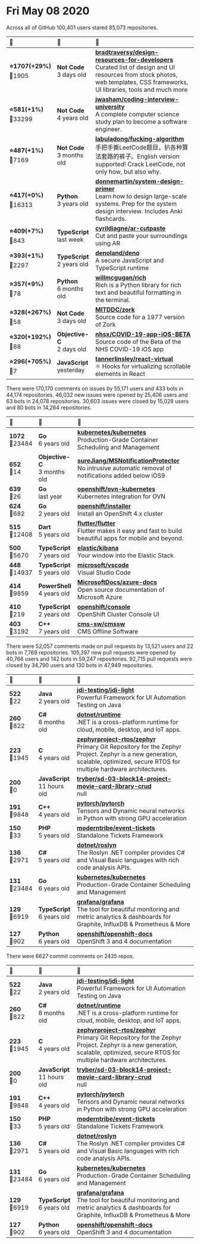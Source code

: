 # Fri May 08 2020

Across all of GitHub 100,401 users stared 
85,073 repositories. 

| :page_with_curl: | :calendar: | :page_with_curl: |
| :--- | :--- | :--- |
| **:star:1707(+29%)**<br>:twisted_rightwards_arrows:1905 | **Not Code**<br>3 days old | **[bradtraversy/design-resources-for-developers](https://github.com/bradtraversy/design-resources-for-developers)**<br>Curated list of design and UI resources from stock photos, web templates, CSS frameworks, UI libraries, tools and much more |
| **:star:581(+1%)**<br>:twisted_rightwards_arrows:33299 | **Not Code**<br>4 years old | **[jwasham/coding-interview-university](https://github.com/jwasham/coding-interview-university)**<br>A complete computer science study plan to become a software engineer. |
| **:star:487(+1%)**<br>:twisted_rightwards_arrows:7169 | **Not Code**<br>3 months old | **[labuladong/fucking-algorithm](https://github.com/labuladong/fucking-algorithm)**<br>手把手撕LeetCode题目，扒各种算法套路的裤子。English version supported! Crack LeetCode, not only how, but also why.  |
| **:star:417(+0%)**<br>:twisted_rightwards_arrows:16313 | **Python**<br>3 years old | **[donnemartin/system-design-primer](https://github.com/donnemartin/system-design-primer)**<br>Learn how to design large-scale systems. Prep for the system design interview.  Includes Anki flashcards. |
| **:star:409(+7%)**<br>:twisted_rightwards_arrows:843 | **TypeScript**<br>last week | **[cyrildiagne/ar-cutpaste](https://github.com/cyrildiagne/ar-cutpaste)**<br>Cut and paste your surroundings using AR |
| **:star:393(+1%)**<br>:twisted_rightwards_arrows:2297 | **TypeScript**<br>2 years old | **[denoland/deno](https://github.com/denoland/deno)**<br>A secure JavaScript and TypeScript runtime |
| **:star:357(+9%)**<br>:twisted_rightwards_arrows:78 | **Python**<br>6 months old | **[willmcgugan/rich](https://github.com/willmcgugan/rich)**<br>Rich is a Python library for rich text and beautiful formatting in the terminal. |
| **:star:328(+267%)**<br>:twisted_rightwards_arrows:58 | **Not Code**<br>3 days old | **[MITDDC/zork](https://github.com/MITDDC/zork)**<br>Source code for a 1977 version of Zork |
| **:star:320(+192%)**<br>:twisted_rightwards_arrows:88 | **Objective-C**<br>2 days old | **[nhsx/COVID-19-app-iOS-BETA](https://github.com/nhsx/COVID-19-app-iOS-BETA)**<br>Source code of the Beta of the NHS COVID-19 iOS app |
| **:star:296(+705%)**<br>:twisted_rightwards_arrows:7 | **JavaScript**<br>yesterday | **[tannerlinsley/react-virtual](https://github.com/tannerlinsley/react-virtual)**<br>⚛️ Hooks for virtualizing scrollable elements in React |

There were 170,170 comments on issues by 55,171 users and 433 bots in 44,174 repositories.
46,032 new issues were opened by 25,406 users and 63 bots in 24,078 repositories.
30,603 issues were closed by 15,028 users and 80 bots in 14,264 repositories.

| :speech_balloon: | :calendar: | :page_with_curl: |
| :--- | :--- | :--- |
| **1072**<br>:twisted_rightwards_arrows:23484 | **Go**<br>6 years old | **[kubernetes/kubernetes](https://github.com/kubernetes/kubernetes)**<br>Production-Grade Container Scheduling and Management |
| **652**<br>:twisted_rightwards_arrows:14 | **Objective-C**<br>3 months old | **[sureJiang/MSNotificationProtector](https://github.com/sureJiang/MSNotificationProtector)**<br>No intrusive automatic removal of notifications added below iOS9 |
| **639**<br>:twisted_rightwards_arrows:26 | **Go**<br>last year | **[openshift/ovn-kubernetes](https://github.com/openshift/ovn-kubernetes)**<br>Kubernetes integration for OVN |
| **624**<br>:twisted_rightwards_arrows:682 | **Go**<br>2 years old | **[openshift/installer](https://github.com/openshift/installer)**<br>Install an OpenShift 4.x cluster |
| **515**<br>:twisted_rightwards_arrows:12408 | **Dart**<br>5 years old | **[flutter/flutter](https://github.com/flutter/flutter)**<br>Flutter makes it easy and fast to build beautiful apps for mobile and beyond. |
| **500**<br>:twisted_rightwards_arrows:5670 | **TypeScript**<br>7 years old | **[elastic/kibana](https://github.com/elastic/kibana)**<br>Your window into the Elastic Stack |
| **448**<br>:twisted_rightwards_arrows:14937 | **TypeScript**<br>5 years old | **[microsoft/vscode](https://github.com/microsoft/vscode)**<br>Visual Studio Code |
| **414**<br>:twisted_rightwards_arrows:9859 | **PowerShell**<br>4 years old | **[MicrosoftDocs/azure-docs](https://github.com/MicrosoftDocs/azure-docs)**<br>Open source documentation of Microsoft Azure |
| **410**<br>:twisted_rightwards_arrows:219 | **TypeScript**<br>2 years old | **[openshift/console](https://github.com/openshift/console)**<br>OpenShift Cluster Console UI |
| **403**<br>:twisted_rightwards_arrows:3192 | **C++**<br>7 years old | **[cms-sw/cmssw](https://github.com/cms-sw/cmssw)**<br>CMS Offline Software |

There were 52,057 comments made on pull requests by 13,521 users and 22 bots in 7,769 repositories.
105,397 new pull requests were opened by 40,766 users and 142 bots in 59,247 repositories.
92,715 pull requests were closed by 34,790 users and 130 bots in 47,949 repositories.

| :speech_balloon: | :calendar: | :page_with_curl: |
| :--- | :--- | :--- |
| **522**<br>:twisted_rightwards_arrows:22 | **Java**<br>2 years old | **[jdi-testing/jdi-light](https://github.com/jdi-testing/jdi-light)**<br>Powerful Framework for UI Automation Testing on Java |
| **260**<br>:twisted_rightwards_arrows:822 | **C#**<br>8 months old | **[dotnet/runtime](https://github.com/dotnet/runtime)**<br>.NET is a cross-platform runtime for cloud, mobile, desktop, and IoT apps. |
| **223**<br>:twisted_rightwards_arrows:1945 | **C**<br>4 years old | **[zephyrproject-rtos/zephyr](https://github.com/zephyrproject-rtos/zephyr)**<br>Primary Git Repository for the Zephyr Project. Zephyr is a new generation, scalable, optimized, secure RTOS for multiple hardware architectures. |
| **200**<br>:twisted_rightwards_arrows:0 | **JavaScript**<br>11 hours old | **[tryber/sd-03-block14-project-movie-card-library-crud](https://github.com/tryber/sd-03-block14-project-movie-card-library-crud)**<br>null |
| **191**<br>:twisted_rightwards_arrows:9848 | **C++**<br>4 years old | **[pytorch/pytorch](https://github.com/pytorch/pytorch)**<br>Tensors and Dynamic neural networks in Python with strong GPU acceleration |
| **150**<br>:twisted_rightwards_arrows:33 | **PHP**<br>5 years old | **[moderntribe/event-tickets](https://github.com/moderntribe/event-tickets)**<br>Standalone Tickets Framework |
| **136**<br>:twisted_rightwards_arrows:2971 | **C#**<br>5 years old | **[dotnet/roslyn](https://github.com/dotnet/roslyn)**<br>The Roslyn .NET compiler provides C# and Visual Basic languages with rich code analysis APIs. |
| **131**<br>:twisted_rightwards_arrows:23484 | **Go**<br>6 years old | **[kubernetes/kubernetes](https://github.com/kubernetes/kubernetes)**<br>Production-Grade Container Scheduling and Management |
| **129**<br>:twisted_rightwards_arrows:6919 | **TypeScript**<br>6 years old | **[grafana/grafana](https://github.com/grafana/grafana)**<br>The tool for beautiful monitoring and metric analytics & dashboards for Graphite, InfluxDB & Prometheus & More |
| **127**<br>:twisted_rightwards_arrows:902 | **Python**<br>6 years old | **[openshift/openshift-docs](https://github.com/openshift/openshift-docs)**<br>OpenShift 3 and 4 documentation |

There were 6627 commit comments on 2435 repos.

| :speech_balloon: | :calendar: | :page_with_curl: |
| :--- | :--- | :--- |
| **522**<br>:twisted_rightwards_arrows:22 | **Java**<br>2 years old | **[jdi-testing/jdi-light](https://github.com/jdi-testing/jdi-light)**<br>Powerful Framework for UI Automation Testing on Java |
| **260**<br>:twisted_rightwards_arrows:822 | **C#**<br>8 months old | **[dotnet/runtime](https://github.com/dotnet/runtime)**<br>.NET is a cross-platform runtime for cloud, mobile, desktop, and IoT apps. |
| **223**<br>:twisted_rightwards_arrows:1945 | **C**<br>4 years old | **[zephyrproject-rtos/zephyr](https://github.com/zephyrproject-rtos/zephyr)**<br>Primary Git Repository for the Zephyr Project. Zephyr is a new generation, scalable, optimized, secure RTOS for multiple hardware architectures. |
| **200**<br>:twisted_rightwards_arrows:0 | **JavaScript**<br>11 hours old | **[tryber/sd-03-block14-project-movie-card-library-crud](https://github.com/tryber/sd-03-block14-project-movie-card-library-crud)**<br>null |
| **191**<br>:twisted_rightwards_arrows:9848 | **C++**<br>4 years old | **[pytorch/pytorch](https://github.com/pytorch/pytorch)**<br>Tensors and Dynamic neural networks in Python with strong GPU acceleration |
| **150**<br>:twisted_rightwards_arrows:33 | **PHP**<br>5 years old | **[moderntribe/event-tickets](https://github.com/moderntribe/event-tickets)**<br>Standalone Tickets Framework |
| **136**<br>:twisted_rightwards_arrows:2971 | **C#**<br>5 years old | **[dotnet/roslyn](https://github.com/dotnet/roslyn)**<br>The Roslyn .NET compiler provides C# and Visual Basic languages with rich code analysis APIs. |
| **131**<br>:twisted_rightwards_arrows:23484 | **Go**<br>6 years old | **[kubernetes/kubernetes](https://github.com/kubernetes/kubernetes)**<br>Production-Grade Container Scheduling and Management |
| **129**<br>:twisted_rightwards_arrows:6919 | **TypeScript**<br>6 years old | **[grafana/grafana](https://github.com/grafana/grafana)**<br>The tool for beautiful monitoring and metric analytics & dashboards for Graphite, InfluxDB & Prometheus & More |
| **127**<br>:twisted_rightwards_arrows:902 | **Python**<br>6 years old | **[openshift/openshift-docs](https://github.com/openshift/openshift-docs)**<br>OpenShift 3 and 4 documentation |

